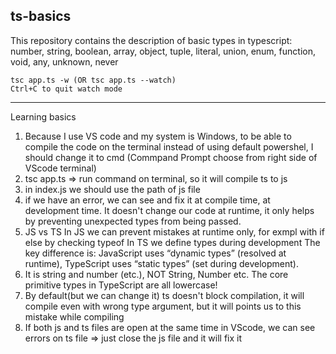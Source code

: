 ## ts-basics
This repository contains the description of basic types in typescript: number, string, boolean, array, object, tuple, literal, union, enum, function, void, any, unknown, never

    tsc app.ts -w (OR tsc app.ts --watch)
    Ctrl+C to quit watch mode

---

Learning basics
1. Because I use VS code and my system is Windows, to be able to compile the code on the terminal instead of using
default powershel, I should change it to cmd (Commpand Prompt choose from right side of VScode terminal)
2. tsc app.ts => run command on terminal, so it will compile ts to js
3. in index.js we should use the path of js file
4. if we have an error, we can see and fix it at compile time, at development time. It doesn't change our code at runtime, it only helps by preventing unexpected types from being passed. 
5. JS vs TS
In JS we can prevent mistakes at runtime only, for exmpl with if else by checking typeof 
In TS we define types during development
The key difference is: JavaScript uses “dynamic types” (resolved at runtime), TypeScript uses “static types” (set during development).
6. It is string and number (etc.), NOT String, Number etc. The core primitive types in TypeScript are all lowercase!
6. By default(but we can change it) ts doesn't block compilation, it will compile even with wrong type argument, but it will points us to this mistake while compiling
7. If both js and ts files are open at the same time in VScode, we can see errors on ts file => just close the js file and it will fix it

